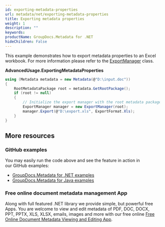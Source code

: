 ```yaml
---
id: exporting-metadata-properties
url: metadata/net/exporting-metadata-properties
title: Exporting metadata properties
weight: 1
description: ""
keywords: 
productName: GroupDocs.Metadata for .NET
hideChildren: False
---
```

This example demonstrates how to export metadata properties to an Excel workbook. For more information please refer to the [ExportManager](https://apireference.groupdocs.com/metadata/net/groupdocs.metadata.export/exportmanager) class.

**AdvancedUsage.ExportingMetadataProperties**

```csharp
using (Metadata metadata = new Metadata(@"D:\input.doc"))
{
	RootMetadataPackage root = metadata.GetRootPackage();
	if (root != null)
	{
		// Initialize the export manager with the root metadata package to export the whole metadata tree
		ExportManager manager = new ExportManager(root);
		manager.Export(@"D:\export.xls", ExportFormat.Xls);
	}
} 
```

## More resources
### GitHub examples
You may easily run the code above and see the feature in action in our GitHub examples:
*   [GroupDocs.Metadata for .NET examples](https://github.com/groupdocs-metadata/GroupDocs.Metadata-for-.NET)    
*   [GroupDocs.Metadata for Java examples](https://github.com/groupdocs-metadata/GroupDocs.Metadata-for-Java)    

### Free online document metadata management App
Along with full featured .NET library we provide simple, but powerful free Apps.
You are welcome to view and edit metadata of PDF, DOC, DOCX, PPT, PPTX, XLS, XLSX, emails, images and more with our free online [Free Online Document Metadata Viewing and Editing App](https://products.groupdocs.app/metadata).